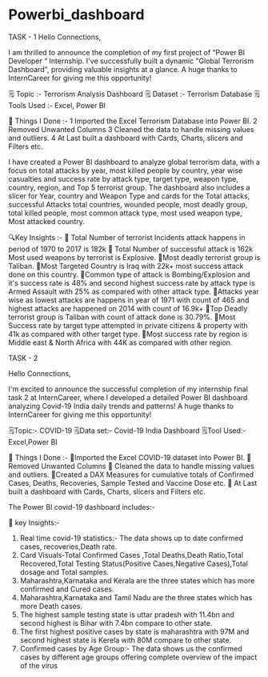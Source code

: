 # Powerbi_dashboard
TASK - 1
Hello Connections,

I am thrilled to announce the completion of my first project of “Power BI Developer “ Internship. I've successfully built a dynamic "Global Terrorism Dashboard", providing valuable insights at a glance. A huge thanks to InternCareer for giving me this opportunity!

🗒 Topic :- Terrorism Analysis Dashboard
🗒 Dataset :- Terrorism Database
🗒 Tools Used :- Excel, Power BI

📝 Things I Done :-
1 Imported the Excel Terrorism Database into Power BI.
2 Removed Unwanted Columns
3 Cleaned the data to handle missing values and outliers.
4 At Last built a dashboard with Cards, Charts, slicers and Filters etc.

I have created a Power BI dashboard to analyze global terrorism data, with a focus on total attacks by year, most killed people by country, year wise casualties and success rate by attack type, target type, weapon type, country, region, and Top 5 terrorist group. The dashboard also includes a slicer for Year, country and Weapon Type and cards for the Total attacks, successful Attacks total countries, wounded people, most deadly group, total killed people, most common attack type, most used weapon type, Most attacked country.

🔍Key Insights :-
🔸 Total Number of terrorist Incidents attack happens in period of 1970 to 2017 is 182k
🔹 Total Number of successful attack is 162k Most used weapons by terrorist is Explosive.
🔸Most deadly terrorist group is Taliban.
🔹Most Targeted Country is Iraq with 22k+ most success attack done on this country.
🔸Common type of attack is Bombing/Explosion and it's success rate is 48% and second highest success rate by attack type is Armed Assault with 25% as compared with other attack type.
🔹Attacks year wise as lowest attacks are happens in year of 1971 with count of 465 and highest attacks are happened on 2014 with count of 16.9k+
🔸Top Deadly terrorist group is Taliban with count of attack done is 30.79%.
🔹Most Success rate by target type attempted in private citizens & property with 41k as compared with other target type.
🔹Most success rate by region is Middle east & North Africa with 44K as compared with other region.


TASK - 2


Hello Connections,

I'm excited to announce the successful completion of my internship final task 2 at InternCareer, where I developed a detailed Power BI dashboard analyzing Covid-19 India daily trends and patterns!
A huge thanks to InternCareer for giving me this opportunity!

🗒Topic:- COVID-19
🗒Data set:- Covid-19 India Dashboard
🗒Tool Used:- Excel,Power BI

📝 Things I Done :-
🔹Imported the Excel COVID-19 dataset into Power BI.
🔹 Removed Unwanted Columns
🔹 Cleaned the data to handle missing values and outliers.
🔹Created a DAX Measures for cumulative totals of Confirmed Cases, Deaths, Recoveries, Sample Tested and Vaccine Dose etc.
🔹 At Last built a dashboard with Cards, Charts, slicers and Filters etc.

The Power BI covid-19 dashboard includes:-

📌 key Insights:-
1. Real time covid-19 statistics:- The data shows up to date confirmed cases, recoveries,Death rate.
2. Card Visuals-Total Confirmed Cases ,Total Deaths,Death Ratio,Total Recovered,Total Testing Status(Positive Cases,Negative Cases),Total dosage and Total samples.
3. Maharashtra,Karnataka and Kerala are the three states which has more confirmed and Cured cases.
4. Maharashtra,Karnataka and Tamil Nadu are the three states which has more Death cases.
5. The highest sample testing state is uttar pradesh with 11.4bn and second highest is Bihar with 7.4bn compare to other state.
6. The first highest positive cases by state is maharashtra with 97M and second highest state is Kerela with 80M compare to other state.
7. Confirmed cases by Age Group:- The data shows us the confirmed cases by different age groups offering complete overview of the impact of the virus



















